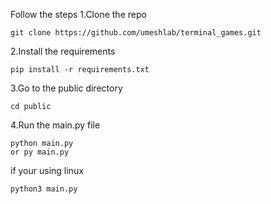 Follow the steps
1.Clone the repo
```
git clone https://github.com/umeshlab/terminal_games.git
```
2.Install the requirements
```
pip install -r requirements.txt
```

3.Go to the public directory
```
cd public
```
4.Run the main.py file
```
python main.py
or py main.py
```
if your using linux
```
python3 main.py
```
